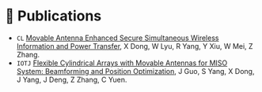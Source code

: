 # 📝 Publications 
- `CL` [Movable Antenna Enhanced Secure Simultaneous Wireless Information and Power Transfer](https://ieeexplore.ieee.org/abstract/document/11108293/), X Dong, W Lyu, R Yang, Y Xiu, W Mei, Z Zhang.
- ``IOTJ`` [Flexible Cylindrical Arrays with Movable Antennas for MISO System: Beamforming and Position Optimization](https://arxiv.org/abs/2501.15195), J Guo, S Yang, X Dong, J Yang, J Deng, Z Zhang, C Yuen.
